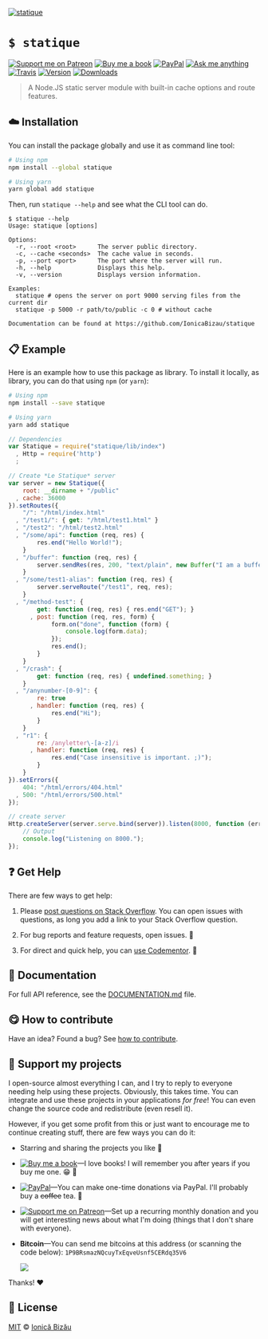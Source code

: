 <!-- Please do not edit this file. Edit the `blah` field in the `package.json` instead. If in doubt, open an issue. -->


[![statique](http://i.imgur.com/fzIIqbG.png)](#)

# `$ statique`

 [![Support me on Patreon][badge_patreon]][patreon] [![Buy me a book][badge_amazon]][amazon] [![PayPal][badge_paypal_donate]][paypal-donations] [![Ask me anything](https://img.shields.io/badge/ask%20me-anything-1abc9c.svg)](https://github.com/IonicaBizau/ama) [![Travis](https://img.shields.io/travis/IonicaBizau/statique.svg)](https://travis-ci.org/IonicaBizau/statique/) [![Version](https://img.shields.io/npm/v/statique.svg)](https://www.npmjs.com/package/statique) [![Downloads](https://img.shields.io/npm/dt/statique.svg)](https://www.npmjs.com/package/statique)

> A Node.JS static server module with built-in cache options and route features.

## :cloud: Installation

You can install the package globally and use it as command line tool:


```sh
# Using npm
npm install --global statique

# Using yarn
yarn global add statique
```


Then, run `statique --help` and see what the CLI tool can do.


```
$ statique --help
Usage: statique [options]

Options:
  -r, --root <root>      The server public directory.
  -c, --cache <seconds>  The cache value in seconds.
  -p, --port <port>      The port where the server will run.
  -h, --help             Displays this help.
  -v, --version          Displays version information.

Examples:
  statique # opens the server on port 9000 serving files from the current dir
  statique -p 5000 -r path/to/public -c 0 # without cache

Documentation can be found at https://github.com/IonicaBizau/statique
```

## :clipboard: Example


Here is an example how to use this package as library. To install it locally, as library, you can do that using `npm` (or `yarn`):

```sh
# Using npm
npm install --save statique

# Using yarn
yarn add statique
```



```js
// Dependencies
var Statique = require("statique/lib/index")
  , Http = require('http')
  ;

// Create *Le Statique* server
var server = new Statique({
    root: __dirname + "/public"
  , cache: 36000
}).setRoutes({
    "/": "/html/index.html"
  , "/test1/": { get: "/html/test1.html" }
  , "/test2": "/html/test2.html"
  , "/some/api": function (req, res) {
        res.end("Hello World!");
    }
  , "/buffer": function (req, res) {
        server.sendRes(res, 200, "text/plain", new Buffer("I am a buffer."));
    }
  , "/some/test1-alias": function (req, res) {
        server.serveRoute("/test1", req, res);
    }
  , "/method-test": {
        get: function (req, res) { res.end("GET"); }
      , post: function (req, res, form) {
            form.on("done", function (form) {
                console.log(form.data);
            });
            res.end();
        }
    }
  , "/crash": {
        get: function (req, res) { undefined.something; }
    }
  , "/anynumber-[0-9]": {
        re: true
      , handler: function (req, res) {
            res.end("Hi");
        }
    }
  , "r1": {
        re: /anyletter\-[a-z]/i
      , handler: function (req, res) {
            res.end("Case insensitive is important. ;)");
        }
    }
}).setErrors({
    404: "/html/errors/404.html"
  , 500: "/html/errors/500.html"
});

// create server
Http.createServer(server.serve.bind(server)).listen(8000, function (err) {
    // Output
    console.log("Listening on 8000.");
});
```





## :question: Get Help

There are few ways to get help:

 1. Please [post questions on Stack Overflow](https://stackoverflow.com/questions/ask). You can open issues with questions, as long you add a link to your Stack Overflow question.
 2. For bug reports and feature requests, open issues. :bug:

 3. For direct and quick help, you can [use Codementor](https://www.codementor.io/johnnyb). :rocket:




## :memo: Documentation

For full API reference, see the [DOCUMENTATION.md][docs] file.

## :yum: How to contribute
Have an idea? Found a bug? See [how to contribute][contributing].


## :sparkling_heart: Support my projects

I open-source almost everything I can, and I try to reply to everyone needing help using these projects. Obviously,
this takes time. You can integrate and use these projects in your applications *for free*! You can even change the source code and redistribute (even resell it).

However, if you get some profit from this or just want to encourage me to continue creating stuff, there are few ways you can do it:


 - Starring and sharing the projects you like :rocket:
 - [![Buy me a book][badge_amazon]][amazon]—I love books! I will remember you after years if you buy me one. :grin: :book:
 - [![PayPal][badge_paypal]][paypal-donations]—You can make one-time donations via PayPal. I'll probably buy a ~~coffee~~ tea. :tea:
 - [![Support me on Patreon][badge_patreon]][patreon]—Set up a recurring monthly donation and you will get interesting news about what I'm doing (things that I don't share with everyone).
 - **Bitcoin**—You can send me bitcoins at this address (or scanning the code below): `1P9BRsmazNQcuyTxEqveUsnf5CERdq35V6`

    ![](https://i.imgur.com/z6OQI95.png)


Thanks! :heart:



## :scroll: License

[MIT][license] © [Ionică Bizău][website]


[badge_patreon]: https://ionicabizau.github.io/badges/patreon.svg
[badge_amazon]: https://ionicabizau.github.io/badges/amazon.svg
[badge_paypal]: https://ionicabizau.github.io/badges/paypal.svg
[badge_paypal_donate]: https://ionicabizau.github.io/badges/paypal_donate.svg

[patreon]: https://www.patreon.com/ionicabizau
[amazon]: http://amzn.eu/hRo9sIZ
[paypal-donations]: https://www.paypal.com/cgi-bin/webscr?cmd=_s-xclick&hosted_button_id=RVXDDLKKLQRJW

[license]: http://showalicense.com/?fullname=Ionic%C4%83%20Biz%C4%83u%20%3Cbizauionica%40gmail.com%3E%20(https%3A%2F%2Fionicabizau.net)&year=2013#license-mit
[website]: https://ionicabizau.net
[contributing]: /CONTRIBUTING.md
[docs]: /DOCUMENTATION.md
